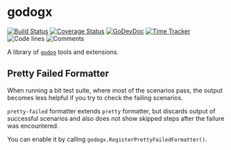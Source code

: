 # godogx

[![Build Status](https://github.com/bool64/godogx/workflows/test-unit/badge.svg)](https://github.com/bool64/godogx/actions?query=branch%3Amaster+workflow%3Atest-unit)
[![Coverage Status](https://codecov.io/gh/bool64/godogx/branch/master/graph/badge.svg)](https://codecov.io/gh/bool64/godogx)
[![GoDevDoc](https://img.shields.io/badge/dev-doc-00ADD8?logo=go)](https://pkg.go.dev/github.com/bool64/godogx)
[![Time Tracker](https://wakatime.com/badge/github/bool64/godogx.svg)](https://wakatime.com/badge/github/bool64/godogx)
![Code lines](https://sloc.xyz/github/bool64/godogx/?category=code)
![Comments](https://sloc.xyz/github/bool64/godogx/?category=comments)

A library of [`godog`](https://github.com/cucumber/godog) tools and extensions.

## Pretty Failed Formatter

When running a bit test suite, where most of the scenarios pass, the output becomes less helpful if you try to check the
failing scenarios.

`pretty-failed` formatter extends `pretty` formatter, but discards output of successful scenarios and also does not show
skipped steps after the failure was encountered.

You can enable it by calling `godogx.RegisterPrettyFailedFormatter()`.